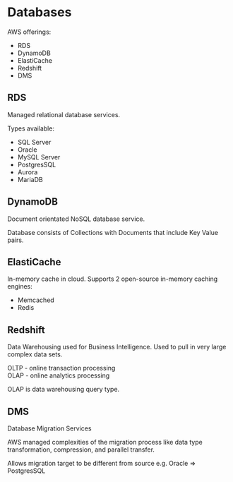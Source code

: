 # Databases

AWS offerings:
- RDS
- DynamoDB
- ElastiCache
- Redshift
- DMS

## RDS

Managed relational database services.  

Types available:
- SQL Server
- Oracle
- MySQL Server
- PostgresSQL
- Aurora
- MariaDB

## DynamoDB

Document orientated NoSQL database service.  

Database consists of Collections with Documents that include Key Value pairs.  

## ElastiCache

In-memory cache in cloud. Supports 2 open-source in-memory caching engines:
- Memcached
- Redis

## Redshift

Data Warehousing used for Business Intelligence. Used to pull in very large complex data sets.  

OLTP - online transaction processing  
OLAP - online analytics processing  

OLAP is data warehousing query type.  

## DMS

Database Migration Services  

AWS managed complexities of the migration process like data type transformation, compression, and parallel transfer.  

Allows migration target to be different from source e.g. Oracle => PostgresSQL  

